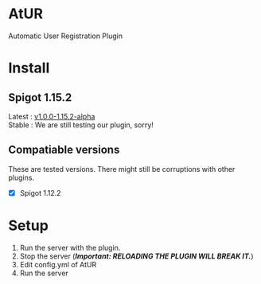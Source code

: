 # AtUR
Automatic User Registration Plugin
# Install
## Spigot 1.15.2
Latest : [v1.0.0-1.15.2-alpha](https://github.com/jhseo1107/AtUR/releases/tag/v1.0.0-alpha)<br>
Stable : We are still testing our plugin, sorry!
## Compatiable versions
These are tested versions. There might still be corruptions with other plugins.
 - [x] Spigot 1.12.2
# Setup
  1. Run the server with the plugin.
  2. Stop the server (***Important: RELOADING THE PLUGIN WILL BREAK IT.***)
  3. Edit config.yml of AtUR
  4. Run the server

